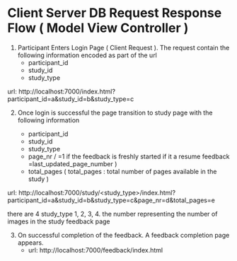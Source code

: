 # Client Server DB Request Response Flow ( Model View Controller )

1. Participant Enters Login Page ( Client Request ). The request contain the following information encoded as part of the url
    - participant_id
    - study_id
    - study_type

  url: http://localhost:7000/index.html?participant_id=a&study_id=b&study_type=c

2. Once login is successful the page transition to study page with the following information

    - participant_id
    - study_id
    - study_type
    - page_nr / =1 if the feedback is freshly started if it a resume feedback =last_updated_page_number )
    - total_pages ( total_pages : total number of pages available in the study ) 

  url: http://localhost:7000/study/<study_type>/index.html?participant_id=a&study_id=b&study_type=c&page_nr=d&total_pages=e

  there are 4 study_type 1, 2, 3, 4. the number representing the number of images in the study feedback page

3. On successful completion of the feedback. A feedback completion page appears.
    - url: http://localhost:7000/feedback/index.html


